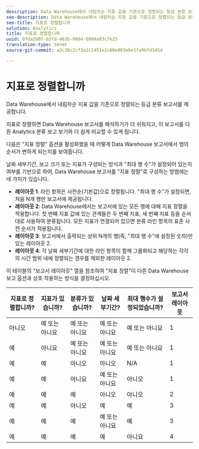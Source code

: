 ```yaml
---
description: Data Warehouse에서 내림차순 지표 값을 기준으로 정렬되는 등급 분류 보고서를 제공합니다.
seo-description: Data Warehouse에서 내림차순 지표 값을 기준으로 정렬되는 등급 분류 보고서를 제공합니다.
seo-title: 지표로 정렬합니까
solution: Analytics
title: 지표로 정렬합니까
uuid: 07da2607-b3fd-463b-90d4-6884a93c7e25
translation-type: tm+mt
source-git-commit: a2c38c2cf3a2c1451e2c60e003ebe1fa9bfd145d

---
```



# 지표로 정렬합니까

Data Warehouse에서 내림차순 지표 값을 기준으로 정렬되는 등급 분류 보고서를 제공합니다.

지표로 정렬하면 Data Warehouse 보고서를 해석하기가 더 쉬워지고, 이 보고서를 다른 Analytics 분류 보고 보기와 더 쉽게 비교할 수 있게 됩니다.

다음은 "지표 정렬" 옵션을 활성화했을 때 어떻게 Data Warehouse 보고서에서 행의 순서가 변하게 되는지를 보여줍니다.

날짜 세부기간, 보고 크기 또는 지표가 구성되는 방식과 "최대 행 수"가 설정되어 있는지 여부를 기반으로 하여, Data Warehouse 보고서를 "지표 정렬"로 구성하는 방법에는 네 가지가 있습니다.

* **레이아웃 1**: 라인 항목은 사전순(기본값)으로 정렬됩니다. "최대 행 수"가 설정되면, 처음 N개 행만 보고서에 제공됩니다.
* **레이아웃 2**: Data Warehouse에서는 보고서에 있는 모든 행에 대해 지표 정렬을 적용합니다. 첫 번째 지표 값에 있는 관계들은 두 번째 지표, 세 번째 지표 등을 순서대로 사용하여 분류됩니다. 모든 지표가 연결되어 있으면 분류 라인 항목의 표준 사전 순서가 적용됩니다.
* **레이아웃 3**: 보고서에서 출력되는 상위 N개의 행(즉, "최대 행 수"에 설정된 숫자)만 있는 레이아웃 2.
* **레이아웃 4**: 각 날짜 세부기간에 대한 라인 항목이 함께 그룹화되고 해당하는 각각의 시간 범위 내에 정렬되는 경우를 제외한 레이아웃 2.

이 테이블의 "보고서 레이아웃" 열을 참조하여 "지표 정렬"이 다른 Data Warehouse 보고 옵션과 상호 작용하는 방식을 결정하십시오.

| 지표로 정렬합니까? | 지표가 있습니까? | 분류가 있습니까? | 날짜 세부기간? | 최대 행수가 설정되었습니까? | 보고서 레이아웃 |
|---|---|---|---|---|---|
| 아니오 | 예 또는 아니요 | 예 또는 아니요 | 예 또는 아니요 | 예 또는 아니요 | 1 |
| 예 | 아니요 | 예 또는 아니요 | 예 또는 아니요 | 예 또는 아니요 | 1 |
| 예 | 예 | 아니오 | 아니오 | N/A | 1 |
| 예 | 예 | 아니요 | 예 또는 아니요 | 아니오 | 1 |
| 예 | 예 | 예 | 아니오 | 아니오 | 2 |
| 예 | 예 | 아니오 | 예 | 예 | 3 |
| 예 | 예 | 예 | 예 또는 아니요 | 예 | 3 |
| 예 | 예 | 예 | 예 | 아니요 | 4 |

